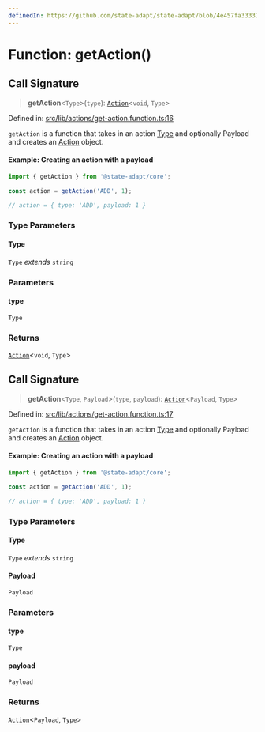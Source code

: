 ```yaml
---
definedIn: https://github.com/state-adapt/state-adapt/blob/4e457fa33331f265d75eaddb646761782498dd8e/libs/core/src/lib/actions/get-action.function.ts#L16
---
```


# Function: getAction()

## Call Signature

> **getAction**\<`Type`\>(`type`): [`Action`](Action.md)\<`void`, `Type`\>

Defined in: [src/lib/actions/get-action.function.ts:16](https://github.com/state-adapt/state-adapt/blob/4e457fa33331f265d75eaddb646761782498dd8e/libs/core/src/lib/actions/get-action.function.ts#L16)

`getAction` is a function that takes in an action [Type](#getactiontype) and optionally Payload and creates an [Action](Action.md) object.

#### Example: Creating an action with a payload

```typescript
import { getAction } from '@state-adapt/core';

const action = getAction('ADD', 1);

// action = { type: 'ADD', payload: 1 }
```

### Type Parameters

#### Type

`Type` *extends* `string`

### Parameters

#### type

`Type`

### Returns

[`Action`](Action.md)\<`void`, `Type`\>

## Call Signature

> **getAction**\<`Type`, `Payload`\>(`type`, `payload`): [`Action`](Action.md)\<`Payload`, `Type`\>

Defined in: [src/lib/actions/get-action.function.ts:17](https://github.com/state-adapt/state-adapt/blob/4e457fa33331f265d75eaddb646761782498dd8e/libs/core/src/lib/actions/get-action.function.ts#L17)

`getAction` is a function that takes in an action [Type](#getactiontype) and optionally Payload and creates an [Action](Action.md) object.

#### Example: Creating an action with a payload

```typescript
import { getAction } from '@state-adapt/core';

const action = getAction('ADD', 1);

// action = { type: 'ADD', payload: 1 }
```

### Type Parameters

#### Type

`Type` *extends* `string`

#### Payload

`Payload`

### Parameters

#### type

`Type`

#### payload

`Payload`

### Returns

[`Action`](Action.md)\<`Payload`, `Type`\>
